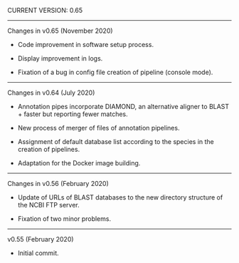 CURRENT VERSION: 0.65

********************************************************************************

Changes in v0.65 (November 2020)

* Code improvement in software setup process.

* Display improvement in logs.

* Fixation of a bug in config file creation of pipeline (console mode).

********************************************************************************

Changes in v0.64 (July 2020)

* Annotation pipes incorporate DIAMOND, an alternative aligner to BLAST + faster but
reporting fewer matches.

* New process of merger of files of annotation pipelines.

* Assignment of default database list according to the species in the creation of pipelines.

* Adaptation for the Docker image building.

********************************************************************************

Changes in v0.56 (February 2020)

* Update of URLs of BLAST databases to the new directory structure of the NCBI FTP server.

* Fixation of two minor problems.

********************************************************************************

v0.55 (February 2020)

* Initial commit.
